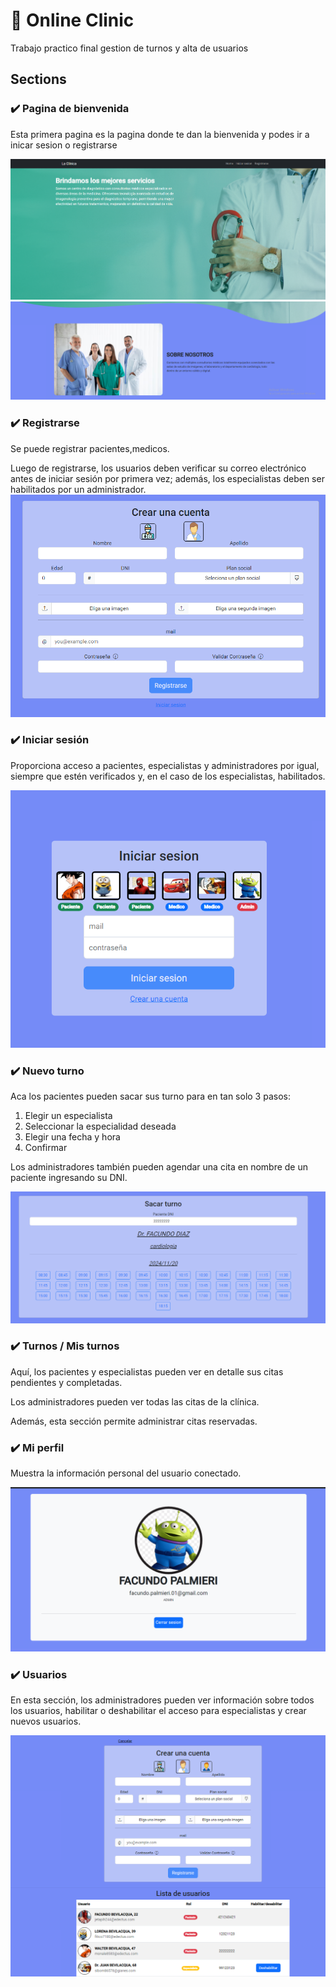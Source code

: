 
# 🏥 Online Clinic

Trabajo practico final gestion de turnos y alta de usuarios

## Sections

### ✔️ Pagina de bienvenida
Esta primera pagina es la pagina donde te dan la bienvenida y podes ir a inicar sesion o registrarse 

![bienvenida1](image/README/bienvenida1.png)
![bienvenida2](image/README/bienvenida2.png)


### ✔️ Registrarse
Se puede registrar pacientes,medicos.

Luego de registrarse, los usuarios deben verificar su correo electrónico antes de iniciar sesión por primera vez; además, los especialistas deben ser habilitados por un administrador.
![registrarse](image/README/registrarse.png)

### ✔️ Iniciar sesión

Proporciona acceso a pacientes, especialistas y administradores por igual, siempre que estén verificados y, en el caso de los especialistas, habilitados.

![iniciarSesion](image/README/iniciarSesion.png)

### ✔️ Nuevo turno

Aca los pacientes pueden sacar sus turno para en tan solo 3  pasos:

1. Elegir un especialista
2. Seleccionar la especialidad deseada
3. Elegir una fecha y hora
4. Confirmar

Los administradores también pueden agendar una cita en nombre de un paciente ingresando su DNI.

![turno](image/README/turno.png)

### ✔️ Turnos / Mis turnos

Aquí, los pacientes y especialistas pueden ver en detalle sus citas pendientes y completadas.

Los administradores pueden ver todas las citas de la clínica.

Además, esta sección permite administrar citas reservadas.

### ✔️ Mi perfil

Muestra la información personal del usuario conectado.

![miperfil](image/README/miperfil.png)

### ✔️ Usuarios

En esta sección, los administradores pueden ver información sobre todos los usuarios, habilitar o deshabilitar el acceso para especialistas y crear nuevos usuarios.

![user](image/README/user.png)
